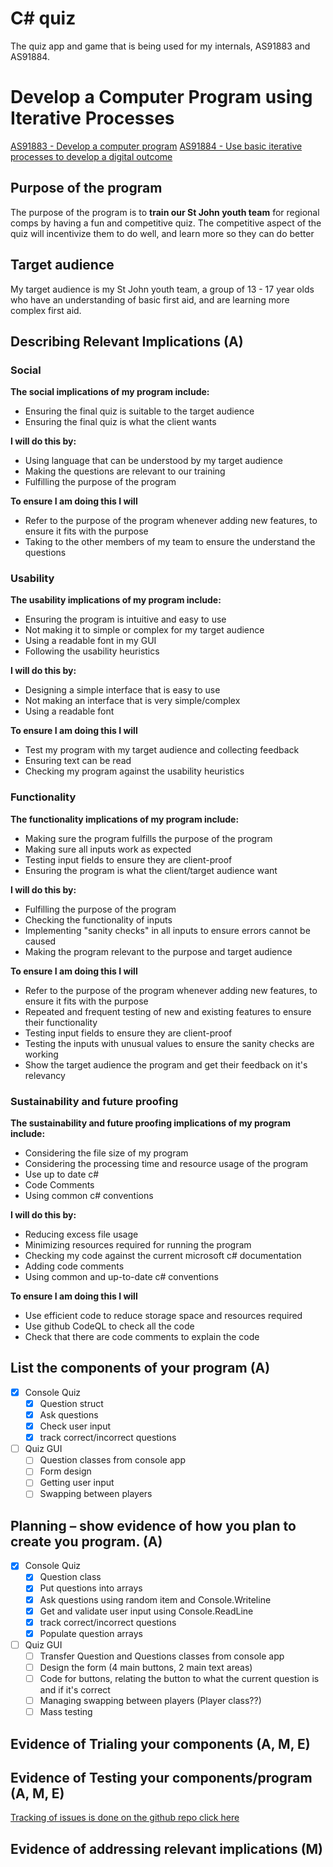 # C# quiz
The quiz app and game that is being used for my internals, AS91883 and AS91884.


# Develop a Computer Program using Iterative Processes
[AS91883 - Develop a computer program](https://www.nzqa.govt.nz/nqfdocs/ncea-resource/achievements/2019/as91883.pdf)
[AS91884 - Use basic iterative processes to develop a digital outcome](https://www.nzqa.govt.nz/nqfdocs/ncea-resource/achievements/2019/as91884.pdf)

## Purpose of the program
The purpose of the program is to **train our St John youth team** for regional comps by having a fun and competitive quiz. The competitive aspect of the quiz will incentivize them to do well, and learn more so they can do better

## Target audience
My target audience is my St John youth team, a group of 13 - 17 year olds who have an understanding of basic first aid, and are learning more complex first aid.

## Describing Relevant Implications (A)

### Social
**The social implications of my program include:**
* Ensuring the final quiz is suitable to the target audience
* Ensuring the final quiz is what the client wants

**I will do this by:**
* Using language that can be understood by my target audience
* Making the questions are relevant to our training
* Fulfilling the purpose of the program

**To ensure I am doing this I will**
* Refer to the purpose of the program whenever adding new features, to ensure it fits with the purpose
* Taking to the other members of my team to ensure the understand the questions

### Usability
**The usability implications of my program include:**
* Ensuring the program is intuitive and easy to use
* Not making it to simple or complex for my target audience
* Using a readable font in my GUI
* Following the usability heuristics

**I will do this by:**
* Designing a simple interface that is easy to use
* Not making an interface that is very simple/complex
* Using a readable font

**To ensure I am doing this I will**
* Test my program with my target audience and collecting feedback
* Ensuring text can be read
* Checking my program against the usability heuristics

### Functionality
**The functionality implications of my program include:**
* Making sure the program fulfills the purpose of the program
* Making sure all inputs work as expected
* Testing input fields to ensure they are client-proof
* Ensuring the program is what the client/target audience want

**I will do this by:**
* Fulfilling the purpose of the program
* Checking the functionality of inputs
* Implementing "sanity checks" in all inputs to ensure errors cannot be caused
* Making the program relevant to the purpose and target audience

**To ensure I am doing this I will**
* Refer to the purpose of the program whenever adding new features, to ensure it fits with the purpose
* Repeated and frequent testing of new and existing features to ensure their functionality
* Testing input fields to ensure they are client-proof
* Testing the inputs with unusual values to ensure the sanity checks are working
* Show the target audience the program and get their feedback on it's relevancy

### Sustainability and future proofing 
**The sustainability and future proofing implications of my program include:**
* Considering the file size of my program
* Considering the processing time and resource usage of the program
* Use up to date c#
* Code Comments
* Using common c# conventions

**I will do this by:**
* Reducing excess file usage
* Minimizing resources required for running the program
* Checking my code against the current microsoft c# documentation
* Adding code comments
* Using common and up-to-date c# conventions

**To ensure I am doing this I will**
* Use efficient code to reduce storage space and resources required
* Use github CodeQL to check all the code
* Check that there are code comments to explain the code

## List the components of your program (A)
- [x] Console Quiz
    - [X] Question struct
	- [X] Ask questions
	- [X] Check user input
	- [x] track correct/incorrect questions
- [ ] Quiz GUI
    - [ ] Question classes from console app
    - [ ] Form design
    - [ ] Getting user input
    - [ ] Swapping between players
## Planning – show evidence of how you plan to create you program. (A)
- [x] Console Quiz
    - [X] Question class
	- [X] Put questions into arrays
	- [X] Ask questions using random item and Console.Writeline
	- [X] Get and validate user input using Console.ReadLine
	- [x] track correct/incorrect questions
	- [X] Populate question arrays
- [ ] Quiz GUI
    - [ ] Transfer Question and Questions classes from console app
    - [ ] Design the form (4 main buttons, 2 main text areas)
    - [ ] Code for buttons, relating the button to what the current question is and if it's correct
    - [ ] Managing swapping between players (Player class??)
    - [ ] Mass testing

## Evidence of Trialing your components (A, M, E)

## Evidence of Testing your components/program (A, M, E)
[Tracking of issues is done on the github repo click here](https://github.com/mmoomocow/csharp-quiz/issues?q=is%3Aissue)
## Evidence of addressing relevant implications (M)

